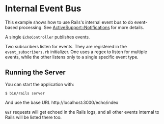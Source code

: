 # Internal Event Bus

This example shows how to use Rails's internal event bus to do event-based
processing.  See [ActiveSupport::Notifications](https://api.rubyonrails.org/classes/ActiveSupport/Notifications.html)
for more details.

A single `EchoController` publishes events.

Two subscribers listen for events.  They are registered in the
`event_subscribers.rb` initializer.  One uses a regex to listen for multiple
events, while the other listens only to a single specific event type.

## Running the Server

You can start the application with:

    $ bin/rails server

And use the base URL http://localhost:3000/echo/index

`GET` requests will get echoed in the Rails logs, and all other events internal
to Rails will be listed there too.
